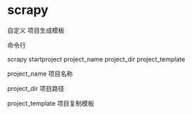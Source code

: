 # scrapy

自定义 项目生成模板 

命令行 

scrapy startproject project_name project_dir project_template

project_name 项目名称

project_dir 项目路径

project_template 项目复制模板
